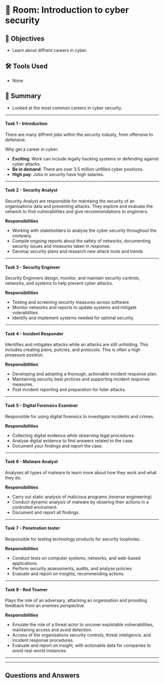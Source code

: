 # 🚪 Room: Introduction to cyber security

## 🎯 Objectives
- Learn about diffrent careers in cyber.

## 🛠️ Tools Used
- None

## 💬 Summary
- Looked at the most common careers in cyber security.

-----

#### Task 1 - Introduction
There are many diffrent jobs within the security industy, from offensive to defensive.

Why get a career in cyber:
- **Exciting**: Work can include legally hacking systems or defending against cyber attacks.
- **Be in demand**: There are over 3.5 million unfilled cyber positions.
- **High pay**: Jobs in security have high salaries.

-----

#### Task 2 - Security Analyst

Security Analyst are responsible for maintaing the security of an organisations data and preventing attacks. They explore and evaluate the network to find vulnerabilities and give recommendations to enginners.

**Responsibilities**
- Working with stakeholders to analyse the cyber security throughout the company.
- Compile ongoing reports about the safety of networks, documenting security issues and measures taken in response.
- Develop security plans and research new attack tools and trends

-----

#### Task 3 - Security Engineer

Security Enginners design, monitor, and maintain security controls, networks, and systems to help prevent cyber attacks.

**Responsibilities**
- Testing and screening security measures across software
- Monitor networks and reports to update systems and mitigate vulerabilities.
- Identify and implement systems needed for optimal security.

-----

#### Task 4 - Incident Responder

Identifies and mitigates attacks while an attacks are still unfolding. This includes creating plans, policies, and protocols. This is often a high preassure position. 

**Responsibilities**
- Developing and adopting a thorough, actionable incident response plan.
- Maintaining security best prctices and supporting incident response measures.
- Post incident reporting and preparation for futer attacks.

-----

#### Task 5 - Digital Forensics Examiner

Responsible for using digital forensics to investigate incidents and crimes.

**Responsibilities**
- Collecting digital evidence while observing legal procedures.
- Analyse digital evidence to find answers related to the case.
- Document your findings and report the case.

-----

#### Task 6 - Malware Analyst

Analyses all types of malware to learn more about how they work and what they do.

**Responsibilities**
- Carry out static analysis of malicious programs (reverse engineering)
- Conduct dynamic analysis of malware by obsering their actions in a controlled enviroment.
- Document and report all findings.

-----

#### Task 7 - Penetration tester

Responsible for testing technology products for security loopholes.

**Responsibilities**
- Conduct tests on computer systems, networks, and web-based applications.
- Perform security assessments, audits, and analyse policies
- Evaluate and report on insights, recommending actions.

-----

#### Task 8 - Red Teamer

Plays the role of an adversary, attacking an organisation and providing feedback from an enemies perspective.

**Responsibilities**
- Emulate the role of a threat actor to uncover explotable vulnerabilities, maintaning access and avoid detection.
- Access of the organisations security controls, threat inteligence, and incident response procedures.
- Evaluate and report on insight, with actionable data for companies to avoid real-world instances.

-----





-----

## Questions and Answers





